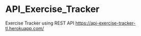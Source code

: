 # API_Exercise_Tracker
Exercise Tracker using REST API
https://api-exercise-tracker-tl.herokuapp.com/
